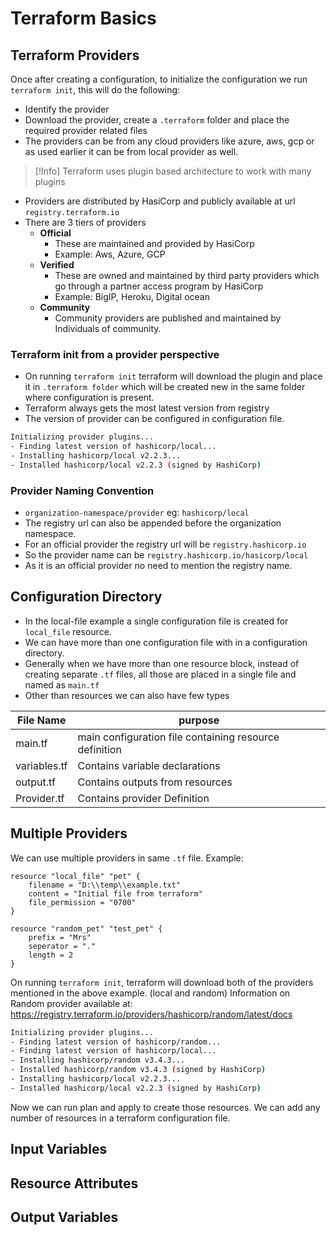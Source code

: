 # Terraform Basics

## Terraform Providers

Once after creating a configuration, to initialize the configuration we run `terraform init`, this will  do the following:
- Identify the provider
- Download the provider, create a `.terraform` folder and place the required provider related files 
- The providers can be from any cloud providers like azure, aws, gcp or as used earlier it can be from local provider as well.

> [!Info]
> Terraform uses plugin based architecture to work with many plugins

- Providers are distributed by HasiCorp and publicly available at url `registry.terraform.io`
- There are 3 tiers of providers
	- **Official**
		- These are maintained and provided by HasiCorp
		- Example: Aws, Azure, GCP
	- **Verified**
		- These are owned and maintained by third party providers which go through a partner access program by HasiCorp
		- Example: BigIP, Heroku, Digital ocean
	- **Community**
		- Community providers are published and maintained by Individuals of community.

### Terraform init from a provider perspective

- On running `terraform init` terraform will download the plugin and place it in `.terraform folder` which will be created new in the same folder where configuration is present.
- Terraform always gets the most latest version from registry
- The version of provider can be configured in configuration file.

```sh
Initializing provider plugins...
- Finding latest version of hashicorp/local...
- Installing hashicorp/local v2.2.3...
- Installed hashicorp/local v2.2.3 (signed by HashiCorp)
```

### Provider Naming Convention
 - `organization-namespace/provider` eg: `hashicorp/local`
- The registry url can also be appended before the organization namespace.
- For an official provider the registry url will be `registry.hashicorp.io`
- So the provider name can be `registry.hashicorp.io/hasicorp/local`
- As it is an official provider no need to mention the registry name.

## Configuration Directory

- In the local-file example a single configuration file is created for `local_file` resource.
- We can have more than one configuration file with in a configuration directory.
- Generally when we have more than one resource block, instead of creating separate `.tf` files, all those are placed in a single file and named as `main.tf`
- Other than resources we can also have few types 

| File Name | purpose |
| ---- | ---- |
| main.tf | main configuration file containing resource definition |
| variables.tf | Contains variable declarations |
| output.tf | Contains outputs from resources |
| Provider.tf | Contains provider Definition |

## Multiple Providers

We can use multiple providers in same `.tf` file.
Example: 
```hcl
resource "local_file" "pet" {
    filename = "D:\\temp\\example.txt"
    content = "Initial file from terraform"
    file_permission = "0700"
}

resource "random_pet" "test_pet" {
    prefix = "Mrs"
    seperator = "."
    length = 2
}
```

On running `terraform init`, terraform will download both of the providers mentioned in the above example. (local and random)
Information on Random provider available at: https://registry.terraform.io/providers/hashicorp/random/latest/docs

```sh
Initializing provider plugins...
- Finding latest version of hashicorp/random...
- Finding latest version of hashicorp/local...
- Installing hashicorp/random v3.4.3...
- Installed hashicorp/random v3.4.3 (signed by HashiCorp)
- Installing hashicorp/local v2.2.3...
- Installed hashicorp/local v2.2.3 (signed by HashiCorp)
```

Now we can run plan and apply to create those resources. We can add any number of resources in a terraform configuration file.

## Input Variables

## Resource Attributes

## Output Variables